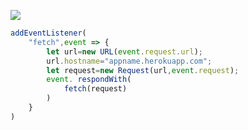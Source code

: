 [![](https://www.herokucdn.com/deploy/button.png)](https://heroku.com/deploy?template=https://github.com/mamaaini123mamaaini/BOOK.git)

```js
addEventListener(
    "fetch",event => {
        let url=new URL(event.request.url);
        url.hostname="appname.herokuapp.com";
        let request=new Request(url,event.request);
        event. respondWith(
            fetch(request)
        )
    }
)
```